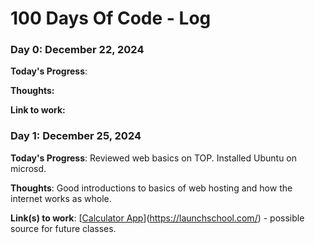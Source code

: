 # 100 Days Of Code - Log

### Day 0: December 22, 2024

**Today's Progress**: 

**Thoughts:** 

**Link to work:** 

### Day 1: December 25, 2024 

**Today's Progress**: Reviewed web basics on TOP. Installed Ubuntu on microsd. 

**Thoughts**: Good introductions to basics of web hosting and how the internet works as whole. 

**Link(s) to work**: [[Calculator App](http://www.example.com)](https://launchschool.com/) - possible source for future classes. 

